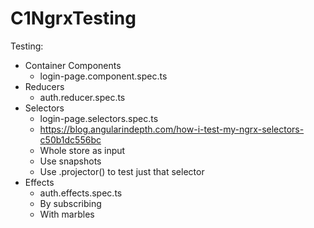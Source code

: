 # C1NgrxTesting

Testing:

- Container Components
  - login-page.component.spec.ts
- Reducers
  - auth.reducer.spec.ts
- Selectors
  - login-page.selectors.spec.ts
  - https://blog.angularindepth.com/how-i-test-my-ngrx-selectors-c50b1dc556bc
  - Whole store as input
  - Use snapshots
  - Use .projector() to test just that selector
- Effects
  - auth.effects.spec.ts
  - By subscribing
  - With marbles
